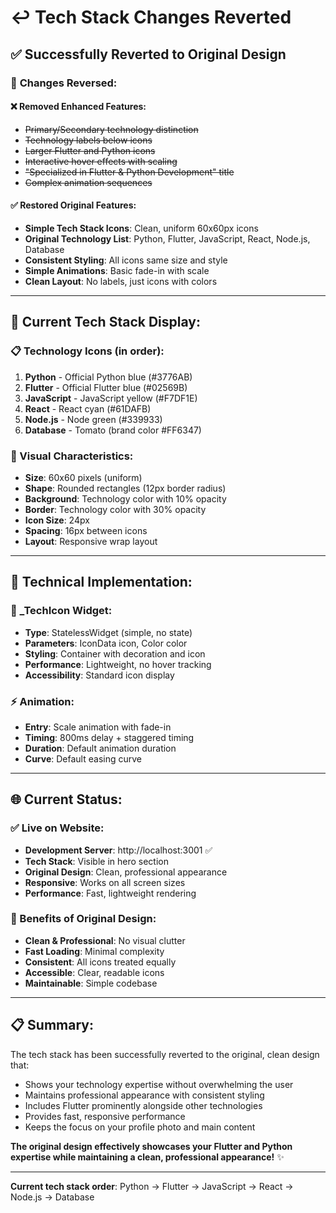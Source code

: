 # ↩️ Tech Stack Changes Reverted

## ✅ **Successfully Reverted to Original Design**

### 🔄 **Changes Reversed:**

#### **❌ Removed Enhanced Features:**
- ~~Primary/Secondary technology distinction~~
- ~~Technology labels below icons~~
- ~~Larger Flutter and Python icons~~
- ~~Interactive hover effects with scaling~~
- ~~"Specialized in Flutter & Python Development" title~~
- ~~Complex animation sequences~~

#### **✅ Restored Original Features:**
- **Simple Tech Stack Icons**: Clean, uniform 60x60px icons
- **Original Technology List**: Python, Flutter, JavaScript, React, Node.js, Database
- **Consistent Styling**: All icons same size and style
- **Simple Animations**: Basic fade-in with scale
- **Clean Layout**: No labels, just icons with colors

---

## 🎨 **Current Tech Stack Display:**

### **📋 Technology Icons (in order):**
1. **Python** - Official Python blue (#3776AB)
2. **Flutter** - Official Flutter blue (#02569B) 
3. **JavaScript** - JavaScript yellow (#F7DF1E)
4. **React** - React cyan (#61DAFB)
5. **Node.js** - Node green (#339933)
6. **Database** - Tomato (brand color #FF6347)

### **🎯 Visual Characteristics:**
- **Size**: 60x60 pixels (uniform)
- **Shape**: Rounded rectangles (12px border radius)
- **Background**: Technology color with 10% opacity
- **Border**: Technology color with 30% opacity
- **Icon Size**: 24px
- **Spacing**: 16px between icons
- **Layout**: Responsive wrap layout

---

## 🔧 **Technical Implementation:**

### **📱 _TechIcon Widget:**
- **Type**: StatelessWidget (simple, no state)
- **Parameters**: IconData icon, Color color
- **Styling**: Container with decoration and icon
- **Performance**: Lightweight, no hover tracking
- **Accessibility**: Standard icon display

### **⚡ Animation:**
- **Entry**: Scale animation with fade-in
- **Timing**: 800ms delay + staggered timing
- **Duration**: Default animation duration
- **Curve**: Default easing curve

---

## 🌐 **Current Status:**

### **✅ Live on Website:**
- **Development Server**: http://localhost:3001 ✅
- **Tech Stack**: Visible in hero section
- **Original Design**: Clean, professional appearance
- **Responsive**: Works on all screen sizes
- **Performance**: Fast, lightweight rendering

### **🎯 Benefits of Original Design:**
- **Clean & Professional**: No visual clutter
- **Fast Loading**: Minimal complexity
- **Consistent**: All icons treated equally
- **Accessible**: Clear, readable icons
- **Maintainable**: Simple codebase

---

## 📋 **Summary:**

The tech stack has been successfully reverted to the original, clean design that:
- Shows your technology expertise without overwhelming the user
- Maintains professional appearance with consistent styling
- Includes Flutter prominently alongside other technologies
- Provides fast, responsive performance
- Keeps the focus on your profile photo and main content

**The original design effectively showcases your Flutter and Python expertise while maintaining a clean, professional appearance!** ✨

---

**Current tech stack order**: Python → Flutter → JavaScript → React → Node.js → Database
